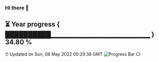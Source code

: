 ### Hi there 👋
⏳ Year progress { ██████████▁▁▁▁▁▁▁▁▁▁▁▁▁▁▁▁▁▁▁▁ } 34.80 %
---
⏰ Updated on Sun, 08 May 2022 00:29:38 GMT
![Progress Bar CI](https://github.com/Moyi321/Moyi321/workflows/Progress%20Bar%20CI/badge.svg)
